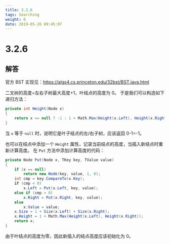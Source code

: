 ```yaml
---
title: 3.2.6
tags: Searching
weight: 6
date: 2019-05-26 09:45:07
---
```


# 3.2.6


## 解答

官方 BST 实现见：https://algs4.cs.princeton.edu/32bst/BST.java.html

二叉树的高度=左右子树最大高度+1，叶结点的高度为 0。
于是我们可以构造如下递归方法：

```csharp
private int Height(Node x)
{
    return x == null ? -1 : 1 + Math.Max(Height(x.Left), Height(x.Right));
}
```

当 `x` 等于 `null` 时，说明它是叶子结点的左/右子树，应该返回 0-1=-1。

也可以在结点中添加一个 `Height` 属性，记录当前结点的高度，当插入新结点时重新计算高度。
在 `Put` 方法中添加计算高度的代码：

```csharp
private Node Put(Node x, TKey key, TValue value)
{
    if (x == null)
        return new Node(key, value, 1, 0);
    int cmp = key.CompareTo(x.Key);
    if (cmp < 0)
        x.Left = Put(x.Left, key, value);
    else if (cmp > 0)
        x.Right = Put(x.Right, key, value);
    else
        x.Value = value;
    x.Size = 1 + Size(x.Left) + Size(x.Right);
    x.Height = 1 + Math.Max(Height(x.Left), Height(x.Right));
    return x;
}
```

由于叶结点的高度为零，因此新插入的结点高度应该初始化为 0。
